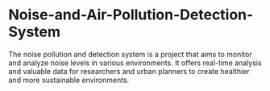 # Noise-and-Air-Pollution-Detection-System
The noise pollution and detection system is a project that aims to monitor and analyze noise levels in various environments. It offers real-time analysis and valuable data for researchers and urban planners to create healthier and more sustainable environments.
